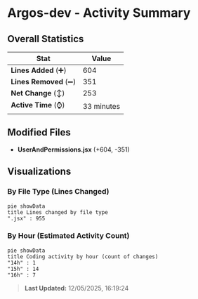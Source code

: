 # Argos-dev - Activity Summary 

## Overall Statistics

| Stat                   | Value                                                             |
| ---------------------- | ----------------------------------------------------------------- |
| **Lines Added** (➕)   | 604                                          |
| **Lines Removed** (➖) | 351                                        |
| **Net Change** (↕)    | 253                |
| **Active Time** (⌚)   | 33 minutes |


## Modified Files
- **UserAndPermissions.jsx** (+604, -351)

## Visualizations

### By File Type (Lines Changed)

```mermaid
pie showData
title Lines changed by file type
".jsx" : 955
```

### By Hour (Estimated Activity Count)

```mermaid
pie showData
title Coding activity by hour (count of changes)
"14h" : 1
"15h" : 14
"16h" : 7
```


> **Last Updated:** 12/05/2025, 16:19:24